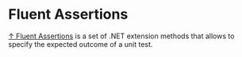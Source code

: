 # Fluent Assertions

[↑ Fluent Assertions](https://fluentassertions.com/introduction) is a set of .NET extension methods that allows to specify the expected outcome of a unit test.
